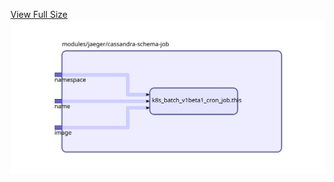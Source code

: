 [View Full Size](https://raw.githubusercontent.com/mingfang/terraform-k8s-modules/master/modules/jaeger/cassandra-schema-job/diagram.svg?sanitize=true)<img src="diagram.svg"/>
